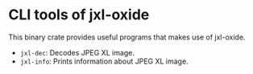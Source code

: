 # CLI tools of jxl-oxide

This binary crate provides useful programs that makes use of jxl-oxide.

- `jxl-dec`: Decodes JPEG XL image.
- `jxl-info`: Prints information about JPEG XL image.
